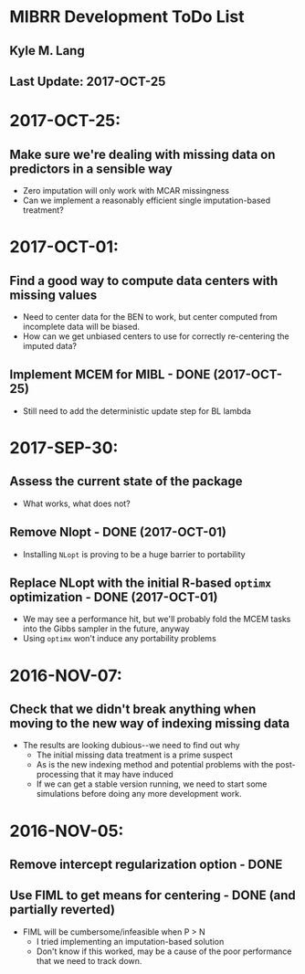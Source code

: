# MIBRR Development ToDo List
## Kyle M. Lang
## Last Update: 2017-OCT-25

# 2017-OCT-25:
## Make sure we're dealing with missing data on predictors in a sensible way

- Zero imputation will only work with MCAR missingness
- Can we implement a reasonably efficient single imputation-based treatment?

# 2017-OCT-01:
## Find a good way to compute data centers with missing values

- Need to center data for the BEN to work, but center computed from incomplete 
  data will be biased.
- How can we get unbiased centers to use for correctly re-centering the imputed 
  data?

## Implement MCEM for MIBL - DONE (2017-OCT-25)

- Still need to add the deterministic update step for BL lambda

# 2017-SEP-30:
## Assess the current state of the package

- What works, what does not?

## Remove Nlopt - DONE (2017-OCT-01)

- Installing `NLopt` is proving to be a huge barrier to portability

## Replace NLopt with the initial R-based `optimx` optimization - DONE (2017-OCT-01)

- We may see a performance hit, but we'll probably fold the MCEM tasks into the 
  Gibbs sampler in the future, anyway
- Using `optimx` won't induce any portability problems

# 2016-NOV-07:
## Check that we didn't break anything when moving to the new way of indexing missing data

- The results are looking dubious--we need to find out why
    - The initial missing data treatment is a prime suspect
    - As is the new indexing method and potential problems with the 
	  post-processing that it may have induced
    - If we can get a stable version running, we need to start some simulations 
	  before doing any more development work.

# 2016-NOV-05:
## Remove intercept regularization option - DONE
## Use FIML to get means for centering - DONE (and partially reverted)

- FIML will be cumbersome/infeasible when P > N
    - I tried implementing an imputation-based solution
    - Don't know if this worked, may be a cause of the poor performance that we 
	  need to track down.
